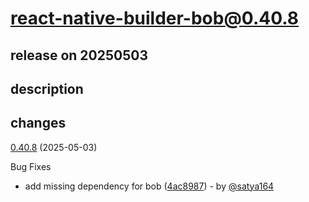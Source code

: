 # react-native-builder-bob@0.40.8

## release on 20250503
## description
## changes
<a href="https://github.com/callstack/react-native-builder-bob/compare/react-native-builder-bob@0.40.7...react-native-builder-bob@0.40.8">0.40.8</a> (2025-05-03)

Bug Fixes

* add missing dependency for bob (<a href="https://github.com/callstack/react-native-builder-bob/commit/4ac89870541015467890b0b854d6029c53f3b494">4ac8987</a>) - by <a class="user-mention notranslate" data-hovercard-type="user" data-hovercard-url="/users/satya164/hovercard" data-octo-click="hovercard-link-click" data-octo-dimensions="link_type:self" href="https://github.com/satya164">@satya164</a>

